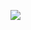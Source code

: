 [![](https://steins-gate-visitor-count.greenhandatsjtu.repl.co/teachmetw)](https://github.com/teachmetw/steins-gate-visitor-count)
